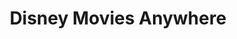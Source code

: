 ---
layout: portfolio
type: project
title: Disney Movies Anywhere
description: Blahbity blahbity blah
keys:
  project: DisneyDMA
  company: disney
year: 2016
tags: ['IVR', 'gen ai', 'artificial intelligence', 'conversational ai', 'leadership', 'personalization', 'product design']
preview:
    title: Disney Movies Anywhere
    description: 'Rethinking the lead form to include AI, chat, and personalization. Significantly improving the experience and directly increasing lead conversion and revenue.'
    sizzle: 'Rethinking the lead form to include AI, chat, and personalization. Significantly improving the experience and directly increasing lead conversion and revenue.'
---
